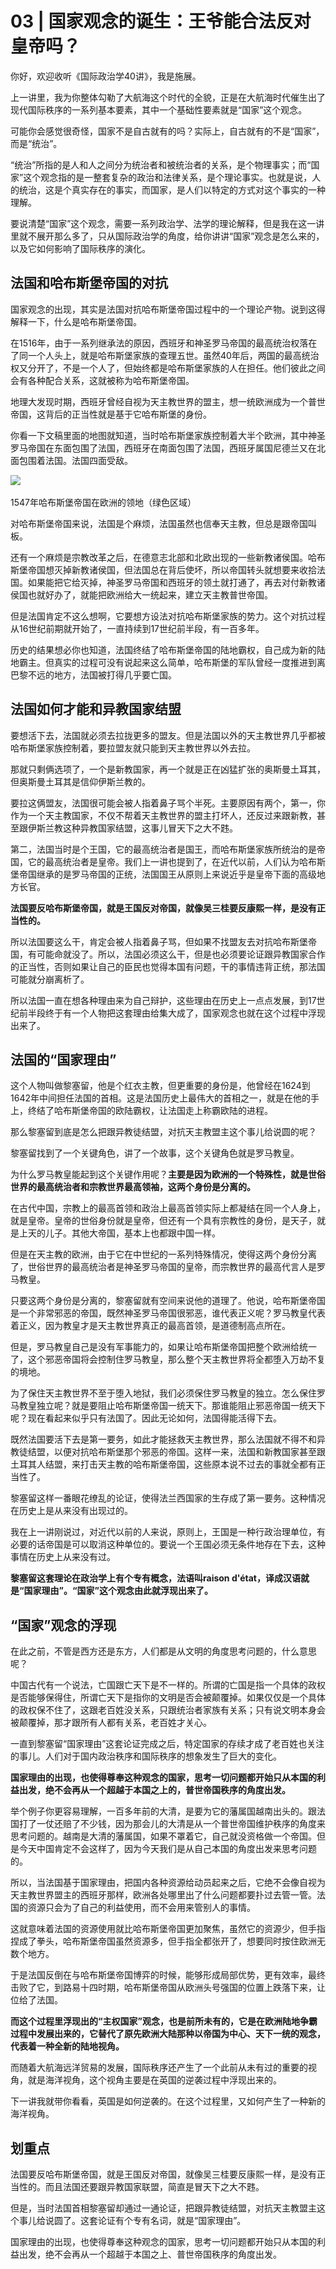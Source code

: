 # 03 | 国家观念的诞生：王爷能合法反对皇帝吗？

你好，欢迎收听《国际政治学40讲》，我是施展。

上一讲里，我为你整体勾勒了大航海这个时代的全貌，正是在大航海时代催生出了现代国际秩序的一系列基本要素，其中一个基础性要素就是“国家”这个观念。

可能你会感觉很奇怪，国家不是自古就有的吗？实际上，自古就有的不是“国家”，而是“统治”。

“统治”所指的是人和人之间分为统治者和被统治者的关系，是个物理事实；而“国家”这个观念指的是一整套复杂的政治和法律关系，是个理论事实。也就是说，人的统治，这是个真实存在的事实，而国家，是人们以特定的方式对这个事实的一种理解。

要说清楚“国家”这个观念，需要一系列政治学、法学的理论解释，但是我在这一讲里就不展开那么多了，只从国际政治学的角度，给你讲讲“国家”观念是怎么来的，以及它如何影响了国际秩序的演化。

## 法国和哈布斯堡帝国的对抗

国家观念的出现，其实是法国对抗哈布斯堡帝国过程中的一个理论产物。说到这得解释一下，什么是哈布斯堡帝国。

在1516年，由于一系列继承法的原因，西班牙和神圣罗马帝国的最高统治权落在了同一个人头上，就是哈布斯堡家族的查理五世。虽然40年后，两国的最高统治权又分开了，不是一个人了，但始终都是哈布斯堡家族的人在担任。他们彼此之间会有各种配合关系，这就被称为哈布斯堡帝国。

地理大发现时期，西班牙曾经自视为天主教世界的盟主，想一统欧洲成为一个普世帝国，这背后的正当性就是基于它哈布斯堡的身份。

你看一下文稿里面的地图就知道，当时哈布斯堡家族控制着大半个欧洲，其中神圣罗马帝国在东面包围了法国，西班牙在南面包围了法国，西班牙属国尼德兰又在北面包围着法国。法国四面受敌。

![](.\.asset\03_01.jpg)

1547年哈布斯堡帝国在欧洲的领地（绿色区域）

对哈布斯堡帝国来说，法国是个麻烦，法国虽然也信奉天主教，但总是跟帝国叫板。

还有一个麻烦是宗教改革之后，在德意志北部和北欧出现的一些新教诸侯国。哈布斯堡帝国想灭掉新教诸侯国，但法国总在背后使坏，所以帝国转头就想要来收拾法国。如果能把它给灭掉，神圣罗马帝国和西班牙的领土就打通了，再去对付新教诸侯国也就好办了，就能把欧洲给大一统起来，建立天主教普世帝国。

但是法国肯定不这么想啊，它要想方设法对抗哈布斯堡家族的势力。这个对抗过程从16世纪前期就开始了，一直持续到17世纪前半段，有一百多年。

历史的结果想必你也知道，法国终结了哈布斯堡帝国的陆地霸权，自己成为新的陆地霸主。但真实的过程可没有说起来这么简单，哈布斯堡的军队曾经一度推进到离巴黎不远的地方，法国被打得几乎要亡国。

## 法国如何才能和异教国家结盟

要想活下去，法国就必须去拉拢更多的盟友。但是法国以外的天主教世界几乎都被哈布斯堡家族控制着，要拉盟友就只能到天主教世界以外去拉。

那就只剩俩选项了，一个是新教国家，再一个就是正在凶猛扩张的奥斯曼土耳其，但奥斯曼土耳其是信仰伊斯兰教的。

要拉这俩盟友，法国很可能会被人指着鼻子骂个半死。主要原因有两个，第一，你作为一个天主教国家，不仅不帮着天主教世界的盟主打坏人，还反过来跟新教，甚至跟伊斯兰教这种异教国家结盟，这事儿冒天下之大不韪。

第二，法国当时是个王国，它的最高统治者是国王，而哈布斯堡家族所统治的是帝国，它的最高统治者是皇帝。我们上一讲也提到了，在近代以前，人们认为哈布斯堡帝国继承的是罗马帝国的正统，法国国王从原则上来说近乎是皇帝下面的高级地方长官。

**法国要反哈布斯堡帝国，就是王国反对帝国，就像吴三桂要反康熙一样，是没有正当性的。**

所以法国要这么干，肯定会被人指着鼻子骂，但如果不找盟友去对抗哈布斯堡帝国，有可能命就没了。所以，法国必须这么干，但是也必须要论证跟异教国家合作的正当性，否则如果让自己的臣民也觉得本国有问题，干的事情违背正统，那法国可能就分崩离析了。

所以法国一直在想各种理由来为自己辩护，这些理由在历史上一点点发展，到17世纪前半段终于有一个人物把这套理由给集大成了，国家观念也就在这个过程中浮现出来了。

## 法国的“国家理由”

这个人物叫做黎塞留，他是个红衣主教，但更重要的身份是，他曾经在1624到1642年中间担任法国的首相。这是法国历史上最伟大的首相之一，就是在他的手上，终结了哈布斯堡帝国的欧陆霸权，让法国走上称霸欧陆的进程。

那么黎塞留到底是怎么把跟异教徒结盟，对抗天主教盟主这个事儿给说圆的呢？

黎塞留找到了一个关键角色，讲了一个故事，这个关键角色就是罗马教皇。

为什么罗马教皇能起到这个关键作用呢？**主要是因为欧洲的一个特殊性，就是世俗世界的最高统治者和宗教世界最高领袖，这两个身份是分离的。**

在古代中国，宗教上的最高首领和政治上最高首领实际上都凝结在同一个人身上，就是皇帝。皇帝的世俗身份就是皇帝，但还有一个具有宗教性的身份，是天子，就是上天的儿子。其他大帝国，基本上也都跟中国一样。

但是在天主教的欧洲，由于它在中世纪的一系列特殊情况，使得这两个身份分离了，世俗世界的最高统治者是神圣罗马帝国的皇帝，而宗教世界的最高代言人是罗马教皇。

只要这两个身份是分离的，黎塞留就有空间来说他的道理了。他说，哈布斯堡帝国是一个非常邪恶的帝国，既然神圣罗马帝国很邪恶，谁代表正义呢？罗马教皇代表着正义，因为教皇才是天主教世界真正的最高首领，是道德制高点所在。

但是，罗马教皇自己是没有军事能力的，如果让哈布斯堡帝国把整个欧洲给统一了，这个邪恶帝国将会控制住罗马教皇，那么整个天主教世界将全都堕入万劫不复的境地。

为了保住天主教世界不至于堕入地狱，我们必须保住罗马教皇的独立。怎么保住罗马教皇独立呢？就是要阻止哈布斯堡帝国一统天下。那谁能阻止邪恶帝国一统天下呢？现在看起来似乎只有法国了。因此无论如何，法国得能活得下去。

既然法国要活下去是第一要务，如此才能拯救天主教世界，那么法国就不得不和异教徒结盟，以便对抗哈布斯堡那个邪恶的帝国。这样一来，法国和新教国家甚至跟土耳其人结盟，来打击天主教的哈布斯堡帝国，这些原本说不过去的事就全都有正当性了。

黎塞留这样一番眼花缭乱的论证，使得法兰西国家的生存成了第一要务。这种情况在历史上是从来没有出现过的。

我在上一讲刚说过，对近代以前的人来说，原则上，王国是一种行政治理单位，有必要的话帝国是可以取消这种单位的。要说一个王国必须无条件地存在下去，这种事情在历史上从来没有过。

**黎塞留这套理论在政治学上有个专有概念，法语叫raison d'état，译成汉语就是“国家理由”。“国家”这个观念由此就浮现出来了。**

## “国家”观念的浮现

在此之前，不管是西方还是东方，人们都是从文明的角度思考问题的，什么意思呢？

中国古代有一个说法，亡国跟亡天下是不一样的。所谓的亡国是指一个具体的政权是否能够保得住，所谓亡天下是指你的文明是否会被颠覆掉。如果仅仅是一个具体的政权保不住了，这跟老百姓没关系，只跟统治者家族有关系；只有说文明本身会被颠覆掉，那才跟所有人都有关系，老百姓才关心。

一直到黎塞留“国家理由”这套论证完成之后，特定国家的存续才成了老百姓也关注的事儿。人们对于国内政治秩序和国际秩序的想象发生了巨大的变化。

**国家理由的出现，也使得尊奉这种观念的国家，思考一切问题都开始只从本国的利益出发，绝不会再从一个超越于本国之上的，普世帝国秩序的角度出发。**

举个例子你更容易理解，一百多年前的大清，是要为它的藩属国越南出头的。跟法国打了一仗还赔了不少钱，因为那会儿的大清是从一个普世帝国维护秩序的角度来思考问题的。越南是大清的藩属国，如果不罩着它，自己就没资格做一个帝国。但是今天中国肯定不会这样了，因为今天我们是从自己本国的角度出发来思考问题的。

所以，当法国基于国家理由，把国内各种资源给动员起来之后，它绝不会像自视为天主教世界盟主的西班牙那样，欧洲各处哪里出了什么问题都要扑过去管一管。法国的资源只会为了自己的利益使用，而不会用来管别人的事情。

这就意味着法国的资源使用就比哈布斯堡帝国更加聚焦，虽然它的资源少，但手指捏成了拳头，哈布斯堡帝国虽然资源多，但手指全都张开了，想要同时按住欧洲无数个地方。

于是法国反倒在与哈布斯堡帝国博弈的时候，能够形成局部优势，更有效率，最终击败了它，到路易十四时期，哈布斯堡帝国从欧洲头号强国的位置上跌落下来，让位给了法国。

**而这个过程里浮现出的“主权国家”观念，也是前所未有的，它是在欧洲陆地争霸过程中发展出来的，它替代了原先欧洲大陆那种以帝国为中心、天下一统的观念，代表着一种全新的陆地视角。**

而随着大航海远洋贸易的发展，国际秩序还产生了一个此前从未有过的重要的视角，就是海洋视角，这个视角主要是在英国的逆袭过程中浮现出来的。

下一讲我就带你看看，英国是如何逆袭的。在这个过程里，又如何产生了一种新的海洋视角。

## 划重点

法国要反哈布斯堡帝国，就是王国反对帝国，就像吴三桂要反康熙一样，是没有正当性的。而且法国还要跟异教国家联盟，简直是冒天下之大不韪。 

但是，当时法国首相黎塞留却通过一通论证，把跟异教徒结盟，对抗天主教盟主这个事儿给说圆了。这套论证有个专有名词，就是“国家理由”。 

国家理由的出现，也使得尊奉这种观念的国家，思考一切问题都开始只从本国的利益出发，绝不会再从一个超越于本国之上、普世帝国秩序的角度出发。